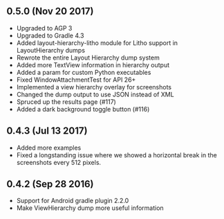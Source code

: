 0.5.0 (Nov 20 2017)
-----
- Upgraded to AGP 3
- Upgraded to Gradle 4.3
- Added layout-hierarchy-litho module for Litho support in LayoutHierarchy dumps
- Rewrote the entire Layout Hierarchy dump system
- Added more TextView information in hierarchy output
- Added a param for custom Python executables
- Fixed WindowAttachmentTest for API 26+
- Implemented a view hierarchy overlay for screenshots
- Changed the dump output to use JSON instead of XML
- Spruced up the results page (#117)
- Added a dark background toggle button (#116)

0.4.3 (Jul 13 2017)
-----
- Added more examples
- Fixed a longstanding issue where we showed a horizontal break in the screenshots every 512 pixels.

0.4.2 (Sep 28 2016)
-----
- Support for Android gradle plugin 2.2.0
- Make ViewHierarchy dump more useful information
